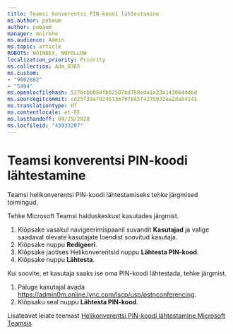 ```yaml
---
title: Teamsi konverentsi PIN-koodi lähtestamine
ms.author: pebaum
author: pebaum
manager: mnirkhe
ms.audience: Admin
ms.topic: article
ROBOTS: NOINDEX, NOFOLLOW
localization_priority: Priority
ms.collection: Adm_O365
ms.custom:
- "9002882"
- "5494"
ms.openlocfilehash: 5276cbb084fb02507bd768eda1a33a1430644dbd
ms.sourcegitcommit: cd25f39a7924b13e797845f4275932ea2da64141
ms.translationtype: HT
ms.contentlocale: et-EE
ms.lasthandoff: 04/29/2020
ms.locfileid: "43933207"
---
```

# <a name="reset-conferencing-pin-in-teams"></a>Teamsi konverentsi PIN-koodi lähtestamine

Teamsi helikonverentsi PIN-koodi lähtestamiseks tehke järgmised toimingud.  

Tehke Microsoft Teamsi halduskeskust kasutades järgmist.

1. Klõpsake vasakul navigeerimispaanil suvandit **Kasutajad** ja valige saadaval olevate kasutajate loendist soovitud kasutaja.
2. Klõpsake nuppu **Redigeeri**.
3. Klõpsake jaotises Helikonverentsid nuppu **Lähtesta PIN-kood**.
4. Klõpsake nuppu **Lähtesta**.

Kui soovite, et kasutaja saaks ise oma PIN-koodi lähtestada, tehke järgmist.
1. Paluge kasutajal avada https://admin0m.online.lync.com/lscp/usp/pstnconferencing.
2. Klõpsaku seal nuppu **Lähtesta PIN-kood**.

Lisateavet leiate teemast [Helikonverentsi PIN-koodi lähtestamine Microsoft Teamsis](https://docs.microsoft.com/microsoftteams/reset-the-audio-conferencing-pin-in-teams)
